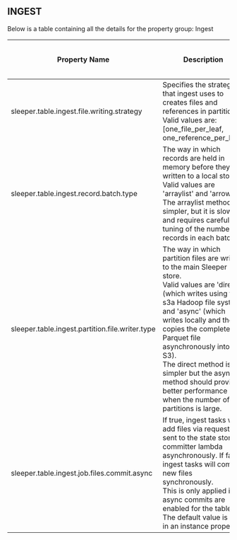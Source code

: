 ## INGEST

Below is a table containing all the details for the property group: Ingest

| Property Name                                   | Description                                                                                                                                                                                                                                                                                                                                                                               | Default Value          | Run CdkDeploy When Changed |
|-------------------------------------------------|-------------------------------------------------------------------------------------------------------------------------------------------------------------------------------------------------------------------------------------------------------------------------------------------------------------------------------------------------------------------------------------------|------------------------|----------------------------|
| sleeper.table.ingest.file.writing.strategy      | Specifies the strategy that ingest uses to creates files and references in partitions.<br>Valid values are: [one_file_per_leaf, one_reference_per_leaf]                                                                                                                                                                                                                                   | one_reference_per_leaf | false                      |
| sleeper.table.ingest.record.batch.type          | The way in which records are held in memory before they are written to a local store.<br>Valid values are 'arraylist' and 'arrow'.<br>The arraylist method is simpler, but it is slower and requires careful tuning of the number of records in each batch.                                                                                                                               | arrow                  | false                      |
| sleeper.table.ingest.partition.file.writer.type | The way in which partition files are written to the main Sleeper store.<br>Valid values are 'direct' (which writes using the s3a Hadoop file system) and 'async' (which writes locally and then copies the completed Parquet file asynchronously into S3).<br>The direct method is simpler but the async method should provide better performance when the number of partitions is large. | async                  | false                      |
| sleeper.table.ingest.job.files.commit.async     | If true, ingest tasks will add files via requests sent to the state store committer lambda asynchronously. If false, ingest tasks will commit new files synchronously.<br>This is only applied if async commits are enabled for the table. The default value is set in an instance property.                                                                                              | true                   | false                      |
